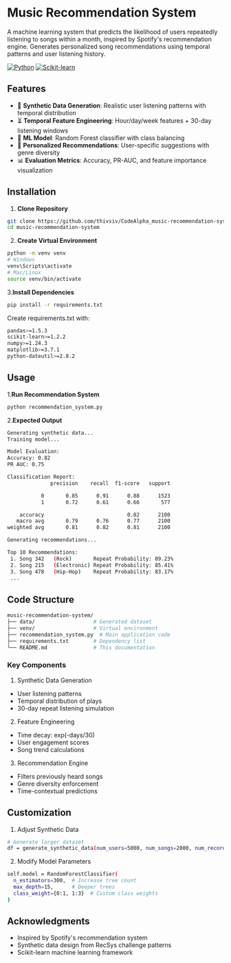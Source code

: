 # Music Recommendation System 


A machine learning system that predicts the likelihood of users repeatedly listening to songs within a month, inspired by Spotify's recommendation engine. Generates personalized song recommendations using temporal patterns and user listening history.

[![Python](https://img.shields.io/badge/Python-3.8%2B-blue)](https://python.org)
[![Scikit-learn](https://img.shields.io/badge/Scikit--learn-1.2.2-green)](https://scikit-learn.org)

## Features

- 🎵 **Synthetic Data Generation**: Realistic user listening patterns with temporal distribution
- ⏳ **Temporal Feature Engineering**: Hour/day/week features + 30-day listening windows
- 🧠 **ML Model**: Random Forest classifier with class balancing
- 🎯 **Personalized Recommendations**: User-specific suggestions with genre diversity
- 📊 **Evaluation Metrics**: Accuracy, PR-AUC, and feature importance visualization

## Installation

1. **Clone Repository**
```bash
git clone https://github.com/thivsiv/CodeAlpha_music-recommendation-system.git
cd music-recommendation-system
```

2. **Create Virtual Environment**
```bash
python -m venv venv
# Windows
venv\Scripts\activate
# Mac/Linux
source venv/bin/activate
```
3.**Install Dependencies**
```bash
pip install -r requirements.txt
```

Create requirements.txt with:
```bash
pandas>=1.5.3
scikit-learn>=1.2.2
numpy>=1.24.3
matplotlib>=3.7.1
python-dateutil>=2.8.2
```

## Usage

1.**Run Recommendation System**
```bash
python recommendation_system.py
```
2.**Expected Output**
```bash
Generating synthetic data...
Training model...

Model Evaluation:
Accuracy: 0.82
PR AUC: 0.75

Classification Report:
              precision    recall  f1-score   support

           0       0.85      0.91      0.88      1523
           1       0.72      0.61      0.66       577

    accuracy                           0.82      2100
   macro avg       0.79      0.76      0.77      2100
weighted avg       0.81      0.82      0.81      2100

Generating recommendations...

Top 10 Recommendations:
 1. Song 342   (Rock)       Repeat Probability: 89.23%
 2. Song 215   (Electronic) Repeat Probability: 85.41%
 3. Song 478   (Hip-Hop)    Repeat Probability: 83.17%
 ...
```
## Code Structure
```bash
music-recommendation-system/
├── data/                   # Generated dataset
├── venv/                   # Virtual environment
├── recommendation_system.py  # Main application code
├── requirements.txt        # Dependency list
└── README.md               # This documentation
```
### Key Components

1. Synthetic Data Generation
- User listening patterns
- Temporal distribution of plays
- 30-day repeat listening simulation
   
2. Feature Engineering
- Time decay: exp(-days/30)
- User engagement scores
- Song trend calculations

3. Recommendation Engine
- Filters previously heard songs
- Genre diversity enforcement
- Time-contextual predictions

## Customization

1. Adjust Synthetic Data
```bash
# Generate larger dataset
df = generate_synthetic_data(num_users=5000, num_songs=2000, num_records=100000)
```
2. Modify Model Parameters
  ```bash
self.model = RandomForestClassifier(
    n_estimators=300,  # Increase tree count
    max_depth=15,      # Deeper trees
    class_weight={0:1, 1:3}  # Custom class weights
)
``` 

## Acknowledgments

- Inspired by Spotify's recommendation system
- Synthetic data design from RecSys challenge patterns
- Scikit-learn machine learning framework

